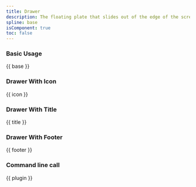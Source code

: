 ```yaml
---
title: Drawer
description: The floating plate that slides out of the edge of the screen.
spline: base
isComponent: true
toc: false
---
```


### Basic Usage

{{ base }}

### Drawer With Icon

{{ icon }}

### Drawer With Title

{{ title }}

### Drawer With Footer

{{ footer }}

### Command line call

{{ plugin }}
